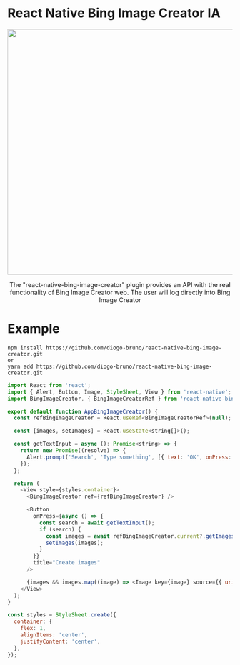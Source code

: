 # React Native Bing Image Creator IA

<div style="text-align: center">
<img src="https://github.com/diogo-bruno/react-native-bing-image-creator/assets/11491923/10d883f2-aa30-4434-b840-1e9d49d32924" width="550" />
</div>

<p style="text-align: center">
The "react-native-bing-image-creator" plugin provides an API with the real functionality of Bing Image Creator web. The user will log directly into Bing Image Creator
</p>

# Example

```ssh
npm install https://github.com/diogo-bruno/react-native-bing-image-creator.git
or
yarn add https://github.com/diogo-bruno/react-native-bing-image-creator.git
```

```javascript
import React from 'react';
import { Alert, Button, Image, StyleSheet, View } from 'react-native';
import BingImageCreator, { BingImageCreatorRef } from 'react-native-bing-image-creator';

export default function AppBingImageCreator() {
  const refBingImageCreator = React.useRef<BingImageCreatorRef>(null);

  const [images, setImages] = React.useState<string[]>();

  const getTextInput = async (): Promise<string> => {
    return new Promise((resolve) => {
      Alert.prompt('Search', 'Type something', [{ text: 'OK', onPress: (value) => resolve(`${value}`) }], 'plain-text');
    });
  };

  return (
    <View style={styles.container}>
      <BingImageCreator ref={refBingImageCreator} />

      <Button
        onPress={async () => {
          const search = await getTextInput();
          if (search) {
            const images = await refBingImageCreator.current?.getImages(`${search}`);
            setImages(images);
          }
        }}
        title="Create images"
      />

      {images && images.map((image) => <Image key={image} source={{ uri: image }} style={{ width: 100, height: 100 }} />)}
    </View>
  );
}

const styles = StyleSheet.create({
  container: {
    flex: 1,
    alignItems: 'center',
    justifyContent: 'center',
  },
});
```
